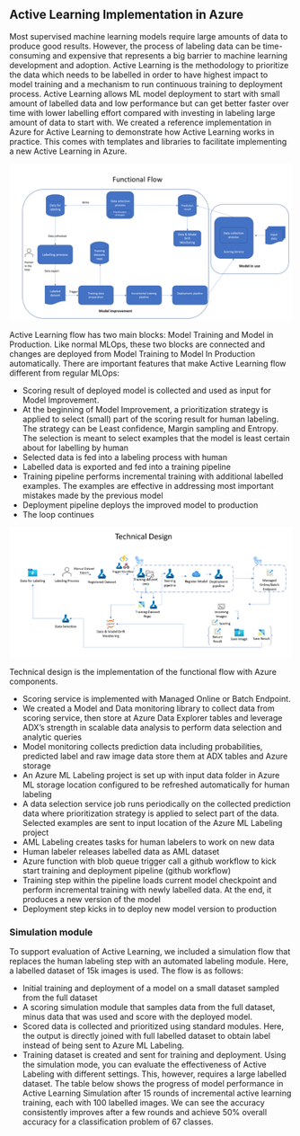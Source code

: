 ## Active Learning Implementation in Azure

Most supervised machine learning models require large amounts of data to produce good results. However, the process of labeling data can be time-consuming and expensive that represents a big barrier to machine learning development and adoption. 
Active Learning is the methodology to prioritize the data which needs to be labelled in order to have highest impact to model training and a mechanism to run continuous training to deployment process. Active Learning allows ML model deployment to start with small amount of labelled data and low performance but can get better faster over time with lower labelling effort compared with investing in labeling large amount of data to start with.
We created a reference implementation in Azure for Active Learning to demonstrate how Active Learning works in practice. This comes with templates and libraries to facilitate implementing a new Active Learning in Azure.

![Functional_flow](data/images/functional_flow.png)

 
Active Learning flow has two main blocks: Model Training and Model in Production. Like normal MLOps, these two blocks are connected and changes are deployed from Model Training to Model In Production automatically. There are important features that make Active Learning flow different from regular MLOps:
-	Scoring result of deployed model is collected and used as input for Model Improvement. 
-	At the beginning of Model Improvement, a prioritization strategy is applied to select (small) part of the scoring result for human labeling. The strategy can be Least confidence, Margin sampling and Entropy. The selection is meant to select examples that the model is least certain about for labelling by human
-	Selected data is fed into a labeling process with human 
-	Labelled data is exported and fed into a training pipeline
-	Training pipeline performs incremental training with additional labelled examples. The examples are effective in addressing most important mistakes made by the previous model
-	Deployment pipeline deploys the improved model to production
-	The loop continues 

 
![Technical_design](data/images/technical_design.png)

Technical design is the implementation of the functional flow with Azure components.
-	Scoring service is implemented with Managed Online or Batch Endpoint.
-	We created a Model and Data monitoring library to collect data from scoring service, then store at Azure Data Explorer tables and leverage ADX’s strength in scalable data analysis to perform data selection and analytic queries 
-	Model monitoring collects prediction data including probabilities, predicted label and raw image data store them at ADX tables and Azure storage
-	An Azure ML Labeling project is set up with input data folder in Azure ML storage location configured to be refreshed automatically for human labeling 
-	A data selection service job runs periodically on the collected prediction data where prioritization strategy is applied to select part of the data. Selected examples are sent to input location of the Azure ML Labeling project
-	AML Labeling creates tasks for human labelers to work on new data
-	Human labeler releases labelled data as AML dataset 
-	Azure function with blob queue trigger call a github workflow to kick start training and deployment pipeline (github workflow)
-	Training step within the pipeline loads current model checkpoint and perform incremental training with newly labelled data. At the end, it produces a new version of the model
-	Deployment step kicks in to deploy new model version to production
### Simulation module
To support evaluation of Active Learning, we included a simulation flow that replaces the human labeling step with an automated labeling module. Here, a labelled dataset of 15k images is used. The flow is as follows:
-	Initial training and deployment of a model on a small dataset sampled from the full dataset
-	A scoring simulation module that samples data from the full dataset, minus data that was used and score with the deployed model. 
-	Scored data is collected and prioritized using standard modules. Here, the output is directly joined with full labelled dataset to obtain label instead of being sent to Azure ML Labeling.
-	Training dataset is created and sent for training and deployment.
Using the simulation mode, you can evaluate the effectiveness of Active Labeling with different settings. This, however, requires a large labelled dataset.
The table below shows the progress of model performance in Active Learning Simulation after 15 rounds of incremental active learning training, each with 100 labelled images. We can see the accuracy consistently improves after a few rounds and achieve 50% overall accuracy for a classification problem of 67 classes.
 

